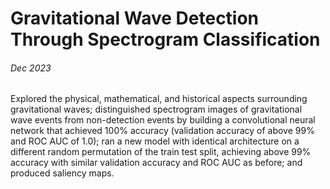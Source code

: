 # Gravitational Wave Detection Through Spectrogram Classification
###### Dec 2023
Explored the physical, mathematical, and historical aspects surrounding gravitational waves; distinguished spectrogram images of gravitational wave events from non-detection events by building a convolutional neural network that achieved 100% accuracy (validation accuracy of above 99% and ROC AUC of 1.0); ran a new model with identical architecture on a different random permutation of the train test split, achieving above 99% accuracy with similar validation accuracy and ROC AUC as before; and produced saliency maps.
